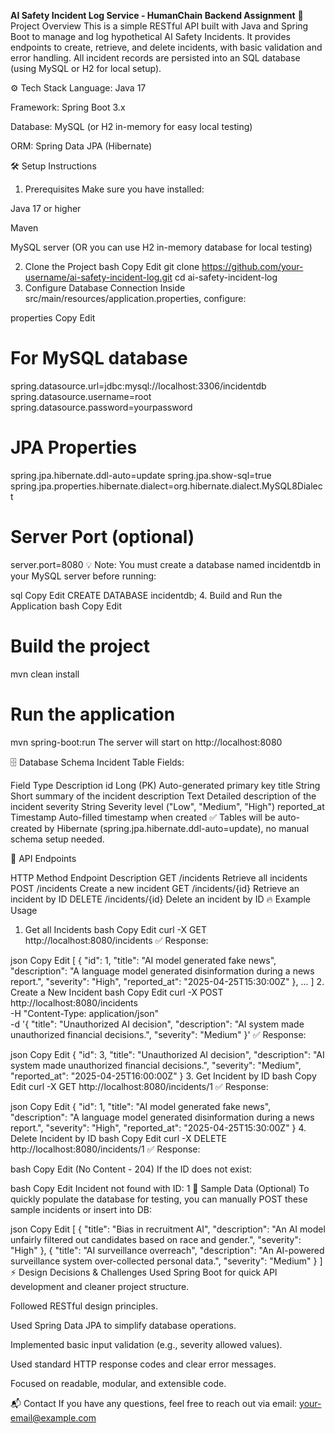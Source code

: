 **AI Safety Incident Log Service - HumanChain Backend Assignment**
🚀 Project Overview
This is a simple RESTful API built with Java and Spring Boot to manage and log hypothetical AI Safety Incidents.
It provides endpoints to create, retrieve, and delete incidents, with basic validation and error handling.
All incident records are persisted into an SQL database (using MySQL or H2 for local setup).

⚙️ Tech Stack
Language: Java 17

Framework: Spring Boot 3.x

Database: MySQL (or H2 in-memory for easy local testing)

ORM: Spring Data JPA (Hibernate)

🛠️ Setup Instructions
1. Prerequisites
Make sure you have installed:

Java 17 or higher

Maven

MySQL server (OR you can use H2 in-memory database for local testing)

2. Clone the Project
bash
Copy
Edit
git clone https://github.com/your-username/ai-safety-incident-log.git
cd ai-safety-incident-log
3. Configure Database Connection
Inside src/main/resources/application.properties, configure:

properties
Copy
Edit
# For MySQL database
spring.datasource.url=jdbc:mysql://localhost:3306/incidentdb
spring.datasource.username=root
spring.datasource.password=yourpassword

# JPA Properties
spring.jpa.hibernate.ddl-auto=update
spring.jpa.show-sql=true
spring.jpa.properties.hibernate.dialect=org.hibernate.dialect.MySQL8Dialect

# Server Port (optional)
server.port=8080
💡 Note:
You must create a database named incidentdb in your MySQL server before running:

sql
Copy
Edit
CREATE DATABASE incidentdb;
4. Build and Run the Application
bash
Copy
Edit
# Build the project
mvn clean install

# Run the application
mvn spring-boot:run
The server will start on http://localhost:8080

🗄️ Database Schema
Incident Table Fields:


Field	Type	Description
id	Long (PK)	Auto-generated primary key
title	String	Short summary of the incident
description	Text	Detailed description of the incident
severity	String	Severity level ("Low", "Medium", "High")
reported_at	Timestamp	Auto-filled timestamp when created
✅ Tables will be auto-created by Hibernate (spring.jpa.hibernate.ddl-auto=update), no manual schema setup needed.

📢 API Endpoints

HTTP Method	Endpoint	Description
GET	/incidents	Retrieve all incidents
POST	/incidents	Create a new incident
GET	/incidents/{id}	Retrieve an incident by ID
DELETE	/incidents/{id}	Delete an incident by ID
🔥 Example Usage
1. Get all Incidents
bash
Copy
Edit
curl -X GET http://localhost:8080/incidents
✅ Response:

json
Copy
Edit
[
  {
    "id": 1,
    "title": "AI model generated fake news",
    "description": "A language model generated disinformation during a news report.",
    "severity": "High",
    "reported_at": "2025-04-25T15:30:00Z"
  },
  ...
]
2. Create a New Incident
bash
Copy
Edit
curl -X POST http://localhost:8080/incidents \
  -H "Content-Type: application/json" \
  -d '{
        "title": "Unauthorized AI decision",
        "description": "AI system made unauthorized financial decisions.",
        "severity": "Medium"
      }'
✅ Response:

json
Copy
Edit
{
  "id": 3,
  "title": "Unauthorized AI decision",
  "description": "AI system made unauthorized financial decisions.",
  "severity": "Medium",
  "reported_at": "2025-04-25T16:00:00Z"
}
3. Get Incident by ID
bash
Copy
Edit
curl -X GET http://localhost:8080/incidents/1
✅ Response:

json
Copy
Edit
{
  "id": 1,
  "title": "AI model generated fake news",
  "description": "A language model generated disinformation during a news report.",
  "severity": "High",
  "reported_at": "2025-04-25T15:30:00Z"
}
4. Delete Incident by ID
bash
Copy
Edit
curl -X DELETE http://localhost:8080/incidents/1
✅ Response:

bash
Copy
Edit
(No Content - 204)
If the ID does not exist:

bash
Copy
Edit
Incident not found with ID: 1
📝 Sample Data (Optional)
To quickly populate the database for testing, you can manually POST these sample incidents or insert into DB:

json
Copy
Edit
[
  {
    "title": "Bias in recruitment AI",
    "description": "An AI model unfairly filtered out candidates based on race and gender.",
    "severity": "High"
  },
  {
    "title": "AI surveillance overreach",
    "description": "An AI-powered surveillance system over-collected personal data.",
    "severity": "Medium"
  }
]
⚡ Design Decisions & Challenges
Used Spring Boot for quick API development and cleaner project structure.

Followed RESTful design principles.

Used Spring Data JPA to simplify database operations.

Implemented basic input validation (e.g., severity allowed values).

Used standard HTTP response codes and clear error messages.

Focused on readable, modular, and extensible code.

📬 Contact
If you have any questions, feel free to reach out via email:
your-email@example.com
